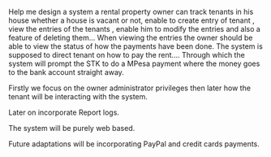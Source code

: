 Help me design a system a rental property owner can track tenants in his house whether a house is vacant or not, enable to create entry of tenant , view the entries of the tenants , enable him to modify the entries and also a feature of deleting them... When viewing the entries the owner should be able to view the status of how the payments have been done.
The system is supposed to direct tenant on how to pay the rent.... Through which the system will prompt the STK to do a MPesa payment where the money goes to the bank account straight away.

Firstly we focus on the owner administrator privileges then later how the tenant will be interacting with the system.

Later on incorporate Report logs.

The system will be purely web based.

Future adaptations will be incorporating PayPal and credit cards payments.